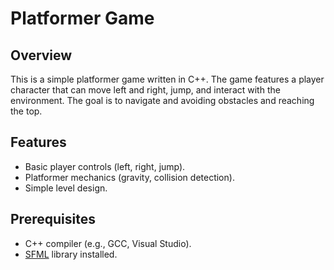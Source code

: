 # Platformer Game

## Overview
This is a simple platformer game written in C++. The game features a player character that can move left and right, jump, and interact with the environment. The goal is to navigate and avoiding obstacles and reaching the top.

## Features
- Basic player controls (left, right, jump).
- Platformer mechanics (gravity, collision detection).
- Simple level design.

## Prerequisites
- C++ compiler (e.g., GCC, Visual Studio).
- [SFML](https://www.sfml-dev.org/) library installed.
